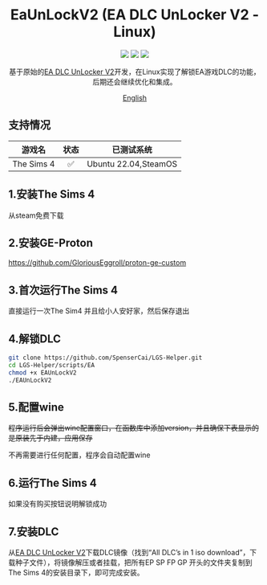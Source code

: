 <!--
 * @Author: SpenserCai
 * @Date: 2023-01-30 23:51:56
 * @version: 
 * @LastEditors: SpenserCai
 * @LastEditTime: 2023-01-31 22:50:21
 * @Description: file content
-->
<div align="center">

# EaUnLockV2 (EA DLC UnLocker V2 - Linux)

<img src="https://img.shields.io/badge/Ubuntu-E95420?style=for-the-badge&logo=ubuntu&logoColor=white" />
<img src="https://img.shields.io/badge/Steam-000000?style=for-the-badge&logo=steam&logoColor=white" />
<img src="https://img.shields.io/badge/Go-00ADD8?style=for-the-badge&logo=go&logoColor=white" /> 


<!-- prettier-ignore-start -->
<!-- markdownlint-disable-next-line MD036 -->
基于原始的<a  href="https://sims.tarac.nl/the-sims-4/the-sims-4-free-downloads/add-pirated-dlcs-to-your-legit-the-sims-4-game/">EA DLC UnLocker V2</a>开发，在Linux实现了解锁EA游戏DLC的功能，后期还会继续优化和集成。
<!-- prettier-ignore-end -->

</div>

<p align="center">
  <a href="./README_EN.md">English</a>
</p>

## 支持情况
  |                         游戏名                       | 状态 |                 已测试系统                                |
  | :-----------------------------------------------: | :--: | :-----------------------------------------------------: |
  |                    The Sims 4                     |  ✅  |                  Ubuntu 22.04,SteamOS                   |

## 1.安装The Sims 4
从steam免费下载

## 2.安装GE-Proton
https://github.com/GloriousEggroll/proton-ge-custom


## 3.首次运行The Sims 4
直接运行一次The Sim4 并且给小人安好家，然后保存退出

## 4.解锁DLC
```bash
git clone https://github.com/SpenserCai/LGS-Helper.git
cd LGS-Helper/scripts/EA
chmod +x EAUnLockV2
./EAUnLockV2
```

## 5.配置wine
~~程序运行后会弹出wine配置窗口，在函数库中添加version，并且确保下表显示的是原装先于内建，应用保存~~

不再需要进行任何配置，程序会自动配置wine

## 6.运行The Sims 4
如果没有购买按钮说明解锁成功

## 7.安装DLC
从<a href="https://sims.tarac.nl/the-sims-4/the-sims-4-free-downloads/add-pirated-dlcs-to-your-legit-the-sims-4-game/">EA DLC UnLocker V2</a>下载DLC镜像（找到“All DLC’s in 1 iso download”，下载种子文件），将镜像解压或者挂载，把所有EP SP FP GP 开头的文件夹复制到The Sims 4的安装目录下，即可完成安装。